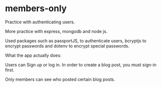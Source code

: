 # members-only
Practice with authenticating users.

More practice with express, mongodb and node js.

Used packages such as passportJS, to authenticate users, bcryptjs to encrypt passwords and dotenv to encrypt special passwords.

What the app actually does:

Users can Sign up or log in. In order to create a blog post, you must sign-in first.

Only members can see who posted certain blog posts.


